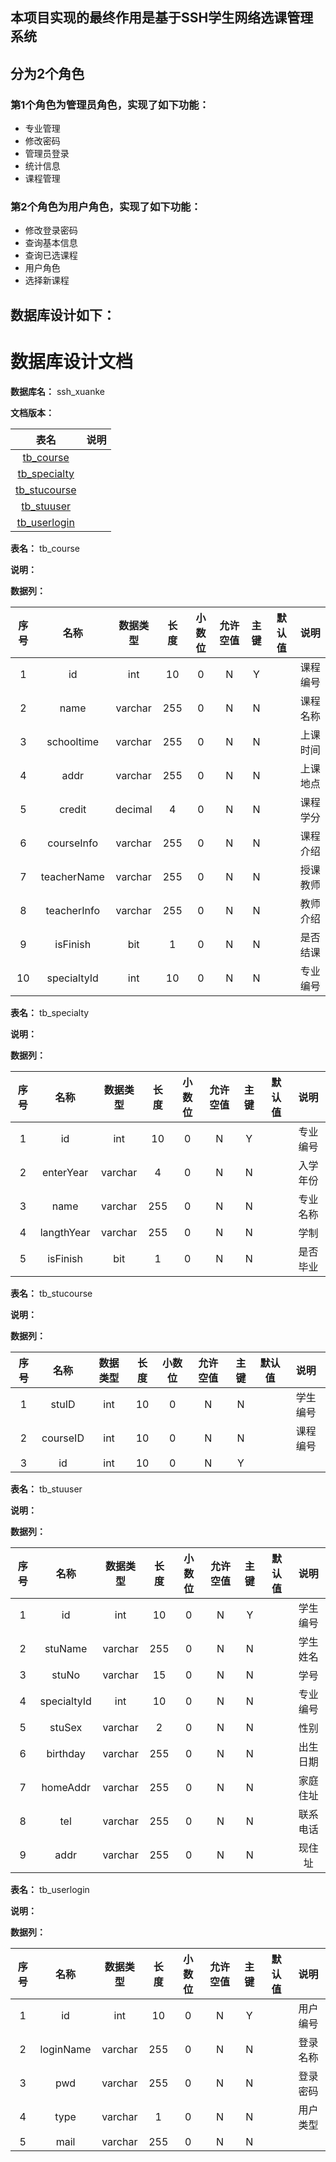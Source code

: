 ## 本项目实现的最终作用是基于SSH学生网络选课管理系统
## 分为2个角色
### 第1个角色为管理员角色，实现了如下功能：
 - 专业管理
 - 修改密码
 - 管理员登录
 - 统计信息
 - 课程管理
### 第2个角色为用户角色，实现了如下功能：
 - 修改登录密码
 - 查询基本信息
 - 查询已选课程
 - 用户角色
 - 选择新课程
## 数据库设计如下：
# 数据库设计文档

**数据库名：** ssh_xuanke

**文档版本：** 


| 表名                  | 说明       |
| :---: | :---: |
| [tb_course](#tb_course) |  |
| [tb_specialty](#tb_specialty) |  |
| [tb_stucourse](#tb_stucourse) |  |
| [tb_stuuser](#tb_stuuser) |  |
| [tb_userlogin](#tb_userlogin) |  |

**表名：** <a id="tb_course">tb_course</a>

**说明：** 

**数据列：**

| 序号 | 名称 | 数据类型 |  长度  | 小数位 | 允许空值 | 主键 | 默认值 | 说明 |
| :---: | :---: | :---: | :---: | :---: | :---: | :---: | :---: | :---: |
|  1   | id |   int   | 10 |   0    |    N     |  Y   |       | 课程编号  |
|  2   | name |   varchar   | 255 |   0    |    N     |  N   |       | 课程名称  |
|  3   | schooltime |   varchar   | 255 |   0    |    N     |  N   |       | 上课时间  |
|  4   | addr |   varchar   | 255 |   0    |    N     |  N   |       | 上课地点  |
|  5   | credit |   decimal   | 4 |   0    |    N     |  N   |       | 课程学分  |
|  6   | courseInfo |   varchar   | 255 |   0    |    N     |  N   |       | 课程介绍  |
|  7   | teacherName |   varchar   | 255 |   0    |    N     |  N   |       | 授课教师  |
|  8   | teacherInfo |   varchar   | 255 |   0    |    N     |  N   |       | 教师介绍  |
|  9   | isFinish |   bit   | 1 |   0    |    N     |  N   |       | 是否结课  |
|  10   | specialtyId |   int   | 10 |   0    |    N     |  N   |       | 专业编号  |

**表名：** <a id="tb_specialty">tb_specialty</a>

**说明：** 

**数据列：**

| 序号 | 名称 | 数据类型 |  长度  | 小数位 | 允许空值 | 主键 | 默认值 | 说明 |
| :---: | :---: | :---: | :---: | :---: | :---: | :---: | :---: | :---: |
|  1   | id |   int   | 10 |   0    |    N     |  Y   |       | 专业编号  |
|  2   | enterYear |   varchar   | 4 |   0    |    N     |  N   |       | 入学年份  |
|  3   | name |   varchar   | 255 |   0    |    N     |  N   |       | 专业名称  |
|  4   | langthYear |   varchar   | 255 |   0    |    N     |  N   |       | 学制  |
|  5   | isFinish |   bit   | 1 |   0    |    N     |  N   |       | 是否毕业  |

**表名：** <a id="tb_stucourse">tb_stucourse</a>

**说明：** 

**数据列：**

| 序号 | 名称 | 数据类型 |  长度  | 小数位 | 允许空值 | 主键 | 默认值 | 说明 |
| :---: | :---: | :---: | :---: | :---: | :---: | :---: | :---: | :---: |
|  1   | stuID |   int   | 10 |   0    |    N     |  N   |       | 学生编号  |
|  2   | courseID |   int   | 10 |   0    |    N     |  N   |       | 课程编号  |
|  3   | id |   int   | 10 |   0    |    N     |  Y   |       |   |

**表名：** <a id="tb_stuuser">tb_stuuser</a>

**说明：** 

**数据列：**

| 序号 | 名称 | 数据类型 |  长度  | 小数位 | 允许空值 | 主键 | 默认值 | 说明 |
| :---: | :---: | :---: | :---: | :---: | :---: | :---: | :---: | :---: |
|  1   | id |   int   | 10 |   0    |    N     |  Y   |       | 学生编号  |
|  2   | stuName |   varchar   | 255 |   0    |    N     |  N   |       | 学生姓名  |
|  3   | stuNo |   varchar   | 15 |   0    |    N     |  N   |       | 学号  |
|  4   | specialtyId |   int   | 10 |   0    |    N     |  N   |       | 专业编号  |
|  5   | stuSex |   varchar   | 2 |   0    |    N     |  N   |       | 性别  |
|  6   | birthday |   varchar   | 255 |   0    |    N     |  N   |       | 出生日期  |
|  7   | homeAddr |   varchar   | 255 |   0    |    N     |  N   |       | 家庭住址  |
|  8   | tel |   varchar   | 255 |   0    |    N     |  N   |       | 联系电话  |
|  9   | addr |   varchar   | 255 |   0    |    N     |  N   |       | 现住址  |

**表名：** <a id="tb_userlogin">tb_userlogin</a>

**说明：** 

**数据列：**

| 序号 | 名称 | 数据类型 |  长度  | 小数位 | 允许空值 | 主键 | 默认值 | 说明 |
| :---: | :---: | :---: | :---: | :---: | :---: | :---: | :---: | :---: |
|  1   | id |   int   | 10 |   0    |    N     |  Y   |       | 用户编号  |
|  2   | loginName |   varchar   | 255 |   0    |    N     |  N   |       | 登录名称  |
|  3   | pwd |   varchar   | 255 |   0    |    N     |  N   |       | 登录密码  |
|  4   | type |   varchar   | 1 |   0    |    N     |  N   |       | 用户类型  |
|  5   | mail |   varchar   | 255 |   0    |    N     |  N   |       |   |

